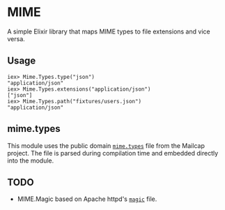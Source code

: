 # MIME

A simple Elixir library that maps MIME types to file extensions and vice
versa.

## Usage

```iex
iex> Mime.Types.type("json")
"application/json"
iex> Mime.Types.extensions("application/json")
["json"]
iex> Mime.Types.path("fixtures/users.json")
"application/json"
```

## mime.types

This module uses the public domain [`mime.types`][1] file from the
Mailcap project. The file is parsed during compilation time and
embedded directly into the module.

## TODO

- MIME.Magic based on Apache httpd's [`magic`](2) file.

[1]: https://git.fedorahosted.org/cgit/mailcap.git/plain/mime.types
[2]: https://svn.apache.org/repos/infra/websites/cms/webgui/conf/magic
